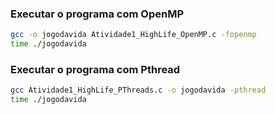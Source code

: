 ### Executar o programa com OpenMP

```sh
gcc -o jogodavida Atividade1_HighLife_OpenMP.c -fopenmp
time ./jogodavida
```

### Executar o programa com Pthread
```sh
gcc Atividade1_HighLife_PThreads.c -o jogodavida -pthread
time ./jogodavida
```